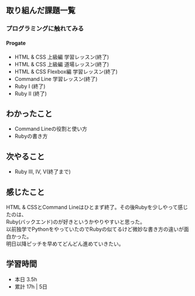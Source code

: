 ## 取り組んだ課題一覧
### プログラミングに触れてみる
#### Progate
- HTML & CSS 上級編 学習レッスン(終了)
- HTML & CSS 上級編 道場レッスン(終了)
- HTML & CSS Flexbox編 学習レッスン(終了)
- Command Line 学習レッスン(終了)
- Ruby I (終了)
- Ruby II (終了)

## わかったこと
- Command Lineの役割と使い方
- Rubyの書き方

## 次やること
- Ruby III, IV, V(終了まで)

## 感じたこと
HTML & CSSとCommand Lineはひとまず終了。その後Rubyを少しやって感じたのは、<br>
Ruby(バックエンド)のが好きというかやりやすいと思った。<br>
以前独学でPythonをやっていたのでRubyの似てるけど微妙な書き方の違いが面白かった。<br>
明日以降ピッチを早めてどんどん進めていきたい。

## 学習時間
- 本日 3.5h
- 累計 17h | 5日
